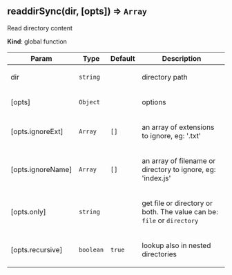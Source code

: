 <a name="readdirSync"></a>

## readdirSync(dir, [opts]) ⇒ <code>Array</code>
Read directory content

**Kind**: global function  
<table>
  <thead>
    <tr>
      <th>Param</th><th>Type</th><th>Default</th><th>Description</th>
    </tr>
  </thead>
  <tbody>
<tr>
    <td>dir</td><td><code>string</code></td><td></td><td><p>directory path</p>
</td>
    </tr><tr>
    <td>[opts]</td><td><code>Object</code></td><td></td><td><p>options</p>
</td>
    </tr><tr>
    <td>[opts.ignoreExt]</td><td><code>Array</code></td><td><code>[]</code></td><td><p>an array of extensions to ignore, eg: &#39;.txt&#39;</p>
</td>
    </tr><tr>
    <td>[opts.ignoreName]</td><td><code>Array</code></td><td><code>[]</code></td><td><p>an array of filename or directory to ignore, eg: &#39;index.js&#39;</p>
</td>
    </tr><tr>
    <td>[opts.only]</td><td><code>string</code></td><td></td><td><p>get file or directory or both. The value can be: <code>file</code> or <code>directory</code></p>
</td>
    </tr><tr>
    <td>[opts.recursive]</td><td><code>boolean</code></td><td><code>true</code></td><td><p>lookup also in nested directories</p>
</td>
    </tr>  </tbody>
</table>

